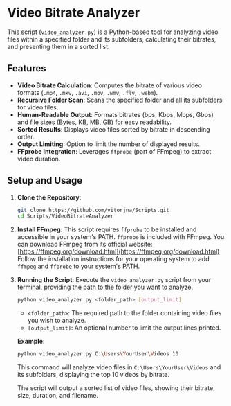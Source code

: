 # Video Bitrate Analyzer

This script (`video_analyzer.py`) is a Python-based tool for analyzing video files within a specified folder and its subfolders, calculating their bitrates, and presenting them in a sorted list.

## Features

*   **Video Bitrate Calculation**: Computes the bitrate of various video formats (`.mp4`, `.mkv`, `.avi`, `.mov`, `.wmv`, `.flv`, `.webm`).
*   **Recursive Folder Scan**: Scans the specified folder and all its subfolders for video files.
*   **Human-Readable Output**: Formats bitrates (bps, Kbps, Mbps, Gbps) and file sizes (Bytes, KB, MB, GB) for easy readability.
*   **Sorted Results**: Displays video files sorted by bitrate in descending order.
*   **Output Limiting**: Option to limit the number of displayed results.
*   **FFprobe Integration**: Leverages `ffprobe` (part of FFmpeg) to extract video duration.

## Setup and Usage

1.  **Clone the Repository**:
    ```bash
    git clone https://github.com/vitorjna/Scripts.git
    cd Scripts/VideoBitrateAnalyzer
    ```

2.  **Install FFmpeg**:
    This script requires `ffprobe` to be installed and accessible in your system's PATH. `ffprobe` is included with FFmpeg.
    You can download FFmpeg from its official website: [https://ffmpeg.org/download.html](https://ffmpeg.org/download.html)
    Follow the installation instructions for your operating system to add `ffmpeg` and `ffprobe` to your system's PATH.

3.  **Running the Script**:
    Execute the `video_analyzer.py` script from your terminal, providing the path to the folder you want to analyze.

    ```bash
    python video_analyzer.py <folder_path> [output_limit]
    ```

    *   `<folder_path>`: The required path to the folder containing video files you wish to analyze.
    *   `[output_limit]`: An optional number to limit the output lines printed.

    **Example**:
    ```bash
    python video_analyzer.py C:\Users\YourUser\Videos 10
    ```
    This command will analyze video files in `C:\Users\YourUser\Videos` and its subfolders, displaying the top 10 videos by bitrate.

    The script will output a sorted list of video files, showing their bitrate, size, duration, and filename.